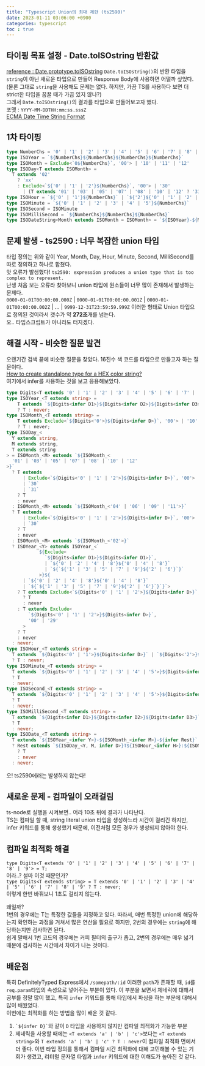 ```yaml
---
title: "Typescript Union의 최대 제한 (ts2590)"
date: 2023-01-11 03:06:00 +0900
categories: typescript
toc : true
---
```


## 타이핑 목표 설정 - Date.toISOstring 반환값
[reference : Date.prototype.toISOstring][Date.prototype.toISOstring]
`Date.toISOstring()`의 반환 타입을 `string`이 아닌 새로운 타입으로 만들어 Response Body에 사용하면 어떨까 싶었다.  
(물론 그대로 `string`을 사용해도 문제는 없다. 하지만, 가끔 TS를 사용하다 보면 더 strict한 타입을 꿈꿀 때가 가끔 있지 않나?)  
그래서 `Date.toISOstring()`의 결과를 타입으로 만들어보고자 했다.  
포맷 : `YYYY-MM-DDTHH:mm:ss.sssZ`  
[ECMA Date Time String Format][ECMA Date Time String Format]  

## 1차 타이핑

```ts
type NumberChs = '0' | '1' | '2' | '3' | '4' | '5' | '6' | '7' | '8' | '9'
type ISOYear = `${NumberChs}${NumberChs}${NumberChs}${NumberChs}`
type ISOMonth = Exclude<`0${NumberChs}`, '00'> | '10' | '11' | '12'
type ISODay<T extends ISOMonth> = 
  T extends '02'
    ? 'xx'
    : Exclude<`${'0' | '1' | '2'}${NumberChs}`, '00'> | '30'
      | (T extends '01' | '03' | '05' | '07' | '08' | '10' | '12' ? '31' : never);
type ISOHour = `${'0' | '1'}${NumberChs}` | `${'2'}${'0' | '1' | '2' | '3'}`
type ISOMinute = `${'0' | '1' | '2' | '3' | '4' | '5'}${NumberChs}`
type ISOSecond = ISOMinute
type ISOMilliSecond = `${NumberChs}${NumberChs}${NumberChs}`
type ISODateString<Month extends ISOMonth = ISOMonth> = `${ISOYear}-${Month}-${ISODay<Month>}T${ISOHour}:${ISOMinute}:${ISOSecond}.${ISOMilliSecond}Z`
```

## 문제 발생 - ts2590 : 너무 복잡한 union 타입

타입 정의는 위와 같이 Year, Month, Day, Hour, Minute, Second, MilliSecond를 따로 정의하고 하나로 합쳤다.  
앗 오류가 발생했다! `ts2590: expression produces a union type that is too complex to represent.`  
난생 처음 보는 오류라 찾아보니 union 타입에 원소들이 너무 많이 존재해서 발생하는 문제다.  
`0000-01-01T00:00:00.000Z` | `0000-01-01T00:00:00.001Z` | `0000-01-01T00:00:00.002Z` | ... | `9999-12-31T23:59:59.999Z` 이러한 형태로 Union 타입으로 정의된 것이라서 갯수가 약 **272조**개를 넘는다.  
오.. 타입스크립트가 아니라도 터지겠다.  

## 해결 시작 - 비슷한 질문 발견

오랜기간 검색 끝에 비슷한 질문을 찾았다. 16진수 색 코드를 타입으로 만들고자 하는 질문이다.  
[How to create standalone type for a HEX color string?](https://stackoverflow.com/questions/68766792/how-to-create-standalone-type-for-a-hex-color-string)  
여기에서 infer를 사용하는 것을 보고 응용해보았다.  

```ts
type Digits<T extends '0' | '1' | '2' | '3' | '4' | '5' | '6' | '7' | '8' | '9'> = T;
type ISOYear_<T extends string> =
    T extends `${Digits<infer D1>}${Digits<infer D2>}${Digits<infer D3>}${Digits<infer D4>}`
    ? T : never;
type ISOMonth_<T extends string> =
    T extends Exclude<`${Digits<'0'>}${Digits<infer D>}`, '00'> | '10' | '11' | '12'
    ? T : never;
type ISODay_<
  Y extends string,
  M extends string,
  T extends string
> = ISOMonth_<M> extends `${ISOMonth_<
  '01' | '03' | '05' | '07' | '08' | '10' | '12'
>}`
  ? T extends
      | Exclude<`${Digits<'0' | '1' | '2'>}${Digits<infer D>}`, '00'>
      | `30`
      | `31`
    ? T
    : never
  : ISOMonth_<M> extends `${ISOMonth_<'04' | '06' | '09' | '11'>}`
  ? T extends
      | Exclude<`${Digits<'0' | '1' | '2'>}${Digits<infer D>}`, '00'>
      | `30`
    ? T
    : never
  : ISOMonth_<M> extends `${ISOMonth_<'02'>}`
  ? ISOYear_<Y> extends ISOYear_<`
            ${Exclude<
              `${Digits<infer D1>}${Digits<infer D1>}`,
              | `${'0' | '2' | '4' | '8'}${'0' | '4' | '8'}`
              | `${`${'1' | '3' | '5' | '7' | '9'}${'2' | '6'}`}`
            >}${
      | `${'0' | '2' | '4' | '8'}${'0' | '4' | '8'}`
      | `${`${'1' | '3' | '5' | '7' | '9'}${'2' | '6'}`}`}`>
    ? T extends Exclude<`${Digits<'0' | '1' | '2'>}${Digits<infer D>}`, '00'>
      ? T
      : never
    : T extends Exclude<
        `${Digits<'0' | '1' | '2'>}${Digits<infer D>}`,
        '00' | '29'
      >
    ? T
    : never
  : never;
type ISOHour_<T extends string> =
  T extends `${Digits<'0' | '1'>}${Digits<infer D>}` | `${Digits<'2'>}${Digits<'0' | '1' | '2' | '3'>}`
  ? T : never;
type ISOMinute_<T extends string> =
  T extends `${Digits<'0' | '1' | '2' | '3' | '4' | '5'>}${Digits<infer D>}`
  ? T
  : never;
type ISOSecond_<T extends string> =
  T extends `${Digits<'0' | '1' | '2' | '3' | '4' | '5'>}${Digits<infer D>}`
  ? T
  : never;
type ISOMilliSecond_<T extends string> =
  T extends `${Digits<infer D1>}${Digits<infer D2>}${Digits<infer D3>}`
  ? T
  : never;
type ISODate_<T extends string> =
  T extends `${ISOYear_<infer Y>}-${ISOMonth_<infer M>}-${infer Rest}`
  ? Rest extends `${ISODay_<Y, M, infer D>}T${ISOHour_<infer H>}:${ISOMinute_<infer M>}:${ISOSecond_<infer S>}.${ISOMilliSecond_<infer MS>}Z`
    ? T 
    : never
  : never;
```

오! ts2590에러는 발생하지 않는다!  

## 새로운 문제 - 컴파일이 오래걸림

ts-node로 실행을 시켜보면.. 어라 10초 뒤에 결과가 나타난다.  
TS는 컴파일 할 때, string literal union 타입을 생성하느라 시간이 걸리긴 하지만, infer 키워드를 통해 생성했기 때문에, 이전처럼 모든 경우가 생성되지 않아야 한다.  

## 컴파일 최적화 해결

`type Digits<T extends '0' | '1' | '2' | '3' | '4' | '5' | '6' | '7' | '8' | '9'> = T;`  
어라..? 설마 이것 때문인가?  
`type Digits<T extends string> = T extends '0' | '1' | '2' | '3' | '4' | '5' | '6' | '7' | '8' | '9' ? T : never;`  
이렇게 한번 바꿔보니 1초도 걸리지 않는다.  

왜일까?  
1번의 경우에는 T는 특정한 값들을 지정하고 있다. 따라서, 매번 특정한 union에 해당하는지 확인하는 과정을 거쳐서 많은 연산을 필요로 하지만, 2번의 경우에는 `string`에 해당하는지만 검사하면 된다.  
쉽게 말해서 1번 코드의 경우에는 커피 필터의 출구가 좁고, 2번의 경우에는 매우 넓기 때문에 검사하는 시간에서 차이가 나는 것이다.  

## 배운점

특히 DefinitelyTyped Express에서 `/somepath/:id` 이러한 `path`가 존재할 때, `id`를 `req.param`타입의 속성으로 넣어주는 부분이 있다. 이 부분을 보면서 제네릭에 대해서 공부를 정말 많이 했고, 특히 `infer` 키워드를 통해 타입에서 파싱을 하는 부분에 대해서 많이 배웠었다.  
이번에는 최적화를 하는 방법을 많이 배운 것 같다.
1. `` `${infer D}` ``와 같이 `D` 타입을 사용하지 않지만 컴파일 최적화가 가능한 부분
2. 제네릭을 사용할 때에는 `<T extends 'a' | 'b' | 'c'>`보다는 `<T extends string>`와 `T extends 'a' | 'b' | 'c' ? T : never`이 컴파일 최적화 면에서 더 좋다.
이번 타입 정의를 통해서 컴파일 시간 최적화에 대해 고민해볼 수 있는 기회가 생겼고, 리터럴 문자열 타입과 `infer` 키워드에 대한 이해도가 높아진 것 같다.

[Date.prototype.toISOstring]: https://tc39.es/ecma262/multipage/numbers-and-dates.html#sec-date.prototype.toisostring
[ECMA Date Time String Format]: https://tc39.es/ecma262/multipage/numbers-and-dates.html#sec-date-time-string-format